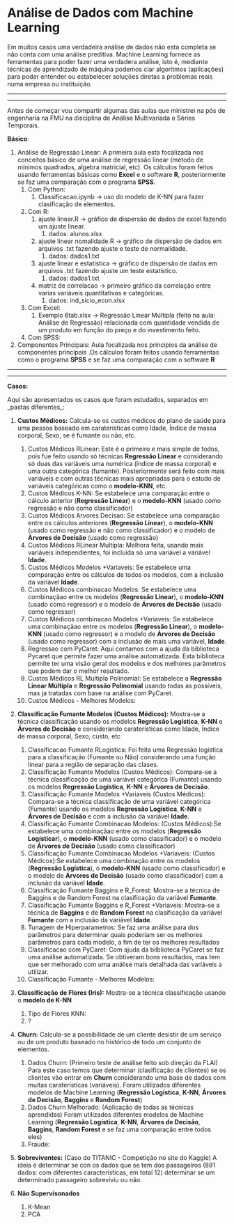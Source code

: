 # Análise de Dados com Machine Learning
 
Em muitos casos uma verdadeira análise de dados não esta completa se não conta com uma análise preditiva. Machine Learning fornece as ferramentas para poder fazer uma verdadera análise, isto é, mediante técnicas de aprendizado de máquina podemos ciar algoritmos (aplicações) para poder entender ou estabelecer soluções diretas a problemas reais numa empresa ou instituição. 

---
---


Antes de começar vou compartir algumas das aulas que ministrei na pós de engenharia na FMU na disciplina de Análise Multivariada e Séries Temporais.

**Básico**:

1. Análise de Regressão Linear: A primeira aula esta focalizada nos conceitos básico de uma análise de regressão linear (método de mínimos quadrados, algebra matricial, etc). Os cálculos foram feitos usando ferramentas básicas como **Excel** e o software **R**, posteriormente se faz uma comparação com o programa **SPSS**.
    1. Com Python:
       1. Classificacao.ipynb -> uso do modelo de K-NN para fazer clasificação de elementos.
    1. Com R:
       1. ajuste linear.R -> gráfico de dispersão de dados de excel fazendo um ajuste linear.
           1. dados: alunos.xlsx
       1. ajuste linear nomalidade.R -> gráfico de dispersão de dados em arquivos .txt fazendo ajuste e teste de normalidade.
           1. dados: dados1.txt
       1. ajuste linear e estatistica -> gráfico de dispersão de dados em arquivos .txt fazendo ajuste um teste estatístico.
           1. dados: dados1.txt
       1. matriz de correlacao -> primeiro gráfico da correlação entre varias variáveis quantitativas e categóricas.
           1. dados: ind_sicio_econ.xlsx
    1. Com Excel: 
        1. Exemplo 6tab.xlsx -> Regressão Linear Múltipla (feito na aula: Análise de Regressão) relacionada com quantidade vendida de um produto em função do preço e do investimento feito.
    1. Com SPSS:
1. Componentes Principais: Aula focalizada nos principios da análise de componentes principais .Os cálculos foram feitos usando ferramentas como o programa **SPSS** e se faz uma comparação com o software **R**

    
---
---

**Casos:**

Aquí são apresentados os casos que foram estudados, separados em \_pastas diferentes\_:

1. **Custos Médicos:** Calcula-se os custos médicos do plano de saúde para uma pessoa baseado em caraterísticas como Idade, Índice de massa corporal, Sexo, se é fumante ou não, etc. 
    1. Custos Médicos RLinear: Este é o primeiro e mais simple de todos, pois fue feito usando só técnicas **Regressão Linear** e considerando só duas das variáveis uma numérica (índice de massa corporal) e uma outra categórica (fumante). Posteriormente será feito com mais variáveis e com outras técnicas mais apropriadas para o estudo de variáveis categóricas como o **modelo-KNN**, etc.  
    2. Custos Médicos K-NN: Se estabelece uma comparação entre o cálculo anterior (**Regressão Linear**) e o **modelo-KNN** (usado como regressão e não como classificador)
    3. Custos Médicos Arvores Decisao: Se estabelece uma comparação entre os cálculos anteriores (**Regressão Linear**), o **modelo-KNN** (usado como regressão e não como classificador) e o modelo de **Árvores de Decisão** (usado como regressão)
    4. Custos Médicos RLinear Multipla: Melhora feita, usando mais variáveis independientes, foi incluída só uma variável a variável **Idade**.
    5. Custos Médicos Modelos +Variaveis: Se estabelece uma comparação entre os cálculos de todos os modelos, com a inclusão da variável **Idade**.
    6. Custos Médicos combinacao Modelos: Se estabelece uma combinaçãao entre os modelos (**Regressão Linear**), o **modelo-KNN** (usado como regressor) e o modelo de **Árvores de Decisão** (usado como regressor)
    7. Custos Médicos combinacao Modelos +Variaveis: Se estabelece uma combinaçãao entre os modelos (**Regressão Linear**), o **modelo-KNN** (usado como regressor) e o modelo de **Árvores de Decisão** (usado como regressor) com a inclusão de mais uma variável, **Idade**.
    8. Regressao com PyCaret: Aqui contamos com a ajuda da biblioteca Pycaret que permite fazer uma análise automatizada. Esta biblioteca permite ter uma visão geral dos modelos e dos melhores parâmetros que podem dar o melhor resultado.  
    9. Custos Médicos RL Multipla Polinomial: Se estabelece a **Regressão Linear Múltipla**  e **Regressão Polinomial** usando todas as possíveis, mas ja tratadas com base na análise com PyCaret. 
    10. Custos Médicos - Melhores Modelos:



1. **Classificação Fumante Modelos (Custos Médicos):** Mostra-se a técnica classificação usando os modelos **Regressão Logística**, **K-NN** e **Árvores de Decisão** e considerando caraterísticas como Idade, Índice de massa corporal, Sexo, custo, etc
    1. Classificacao Fumante RLogistica: Foi feita uma Regressão logística para a classificação (Fumante ou Não) considerando uma função linear para a região de separação das clases. 
    2. Classificação Fumante Modelos (Custos Médicos): Compara-se a técnica classificação de uma variável categórica (Fumante) usando os modelos **Regressão Logística**, **K-NN** e **Árvores de Decisão**.
    3. Classificação Fumante Modelos +Variaveis (Custos Médicos): Compara-se a técnica classificação de uma variável categórica (Fumante) usando os modelos **Regressão Logística**, **K-NN** e **Árvores de Decisão** e com a inclusão da variável **Idade**.
    4. Classificação Fumante Combinacao Modelos: (Custos Médicos):Se estabelece uma combinaçãao entre os modelos (**Regressão Logísticar**), o **modelo-KNN** (usado como classificador) e o modelo de **Árvores de Decisão** (usado como classificador)
    5. Classificação Fumante Combinacao Modelos +Variaveis: (Custos Médicos):Se estabelece uma combinação entre os modelos (**Regressão Logística**), o **modelo-KNN** (usado como classificador) e o modelo de **Árvores de Decisão** (usado como classificador) com a inclusão da variável **Idade**.
    6. Classificação Fumante Baggins e R_Forest: Mostra-se a técnica de Baggins e de Random Forest na clasificação da variável **Fumante**.  
    7. Classificação Fumante Baggins e R_Forest +Variaveis: Mostra-se a técnica de **Baggins** e de **Random Forest** na clasificação da variável **Fumante** com a inclusão da variável **Idade**.
    8. Tunagem de Hiperparametros: Se faz uma análise para dos parâmetros para determinar quais poderiam ser os melhores parâmetros para cada modelo, a fim de ter os melhores resultados   
    9. Classificacao com PyCaret: Com ajuda da bilblioteca PyCaret se faz uma análise automatizada. Se obtiveram bons resultados, mas tem que ser melhorado com uma análise mais detalhada das variáveis a utilizar. 
    10. Classificação Fumante - Melhores Modelos:
    
    
    
    
1. **Classificação de Flores (Iris):** Mostra-se a técnica classificação usando o **modelo de K-NN**
    1. Tipo de Flores KNN:
    2. ? 
1. **Churn:**  Calcula-se a possibilidade de um cliente desistir de um serviço ou de um produto baseado no histórico de todo um conjunto de elementos. 
    1. Dados Churn: (Primeiro teste de análise feito sob direção da FLAI) Para este caso temos que determinar (clasificação de clientes) se os clientes vão entrar em **Churn** considerando uma base de dados com muitas caraterísticas (variáveis). Foram utilizados diferentes modelos de Machine Learning (**Regressão Logística**, **K-NN**, **Árvores de Decisão**, **Baggins** e **Random Forest**)
    2. Dados Churn Melhorado: (Aplicação de todas as técnicas aprendidas) Foram utilizados diferentes modelos de Machine Learning (**Regressão Logística**, **K-NN**, **Árvores de Decisão**, **Baggins**, **Random Forest** e se faz uma comparação entre todos eles)
    3. Fraude:
1. **Sobreviventes:** (Caso do TITANIC - Competição no site do Kaggle) A ideia é determinar se con os dados que se tem dos passageiros (891 dados: com diferentes características, em total 12) determinar se um determinado passageiro sobreviviu ou não.

3. **Não Supervisonados**
    1. K-Mean
    2. PCA 
    
